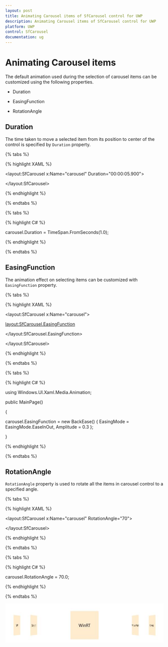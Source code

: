 ```yaml
---
layout: post
title: Animating Carousel items of SfCarousel control for UWP
description: Animating Carousel items of SfCarousel control for UWP
platform: UWP
control: SfCarousel
documentation: ug
---
```


# Animating Carousel items

The default animation used during the selection of carousel items can be customized using the following properties.

* Duration

* EasingFunction

* RotationAngle

## Duration

The time taken to move a selected item from its position to center of the control is specified by `Duration` property.

{% tabs %}

{% highlight XAML %}

<layout:SfCarousel x:Name="carousel" Duration="00:00:05.900">

</layout:SfCarousel>

{% endhighlight %}

{% endtabs %}

{% tabs %}

{% highlight C# %}

carousel.Duration =  TimeSpan.FromSeconds(1.0);

{% endhighlight %}

{% endtabs %}

## EasingFunction

The animation effect on selecting items can be customized with `EasingFunction` property.

{% tabs %}

{% highlight XAML %}

<layout:SfCarousel x:Name="carousel">

<layout:SfCarousel.EasingFunction>

<BackEase EasingMode="EaseInOut" Amplitude="0.3"/>

</layout:SfCarousel.EasingFunction>

</layout:SfCarousel>

{% endhighlight %}

{% endtabs %}

{% tabs %}

{% highlight C# %}

using Windows.UI.Xaml.Media.Animation; 


public MainPage()

{
	
carousel.EasingFunction = new BackEase() { EasingMode = EasingMode.EaseInOut, Amplitude = 0.3 };

}

{% endhighlight %}

{% endtabs %}

## RotationAngle

`RotationAngle` property is used to rotate all the items in carousel control to a specified angle.

{% tabs %}

{% highlight XAML %}

<layout:SfCarousel x:Name="carousel" RotationAngle="70">

</layout:SfCarousel>

{% endhighlight %}

{% endtabs %}

{% tabs %}

{% highlight C# %}

carousel.RotationAngle = 70.0;

{% endhighlight %}

{% endtabs %}

![](SfCarousel-images/SfCarousel-img12.jpeg)


